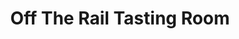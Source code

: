---
title: "Off The Rail Tasting Room"
url: /vancouver/off-the-rail-tasting-room/
shop: Spirituosen
---